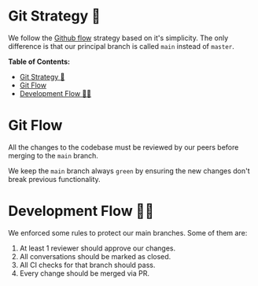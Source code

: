 # Git Strategy 🎫

We follow the [Github flow](https://githubflow.github.io/) strategy based on it's simplicity. The only difference is that our principal branch is called `main` instead of `master`.

**Table of Contents:**
- [Git Strategy 🎫](#git-strategy-)
- [Git Flow](#git-flow)
- [Development Flow 👨‍💻](#development-flow-)

# Git Flow

All the changes to the codebase must be reviewed by our peers before merging to the `main` branch.

We keep the `main` branch always `green` by ensuring the new changes don't break previous functionality.

# Development Flow 👨‍💻
We enforced some rules to protect our main branches. Some of them are:
1. At least 1 reviewer should approve our changes.
2. All conversations should be marked as closed.
3. All CI checks for that branch should pass.
4. Every change should be merged via PR.